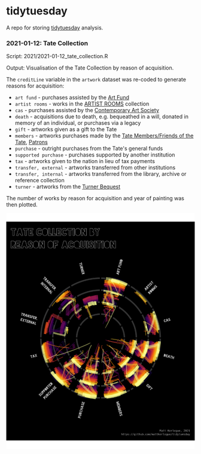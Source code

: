 # tidytuesday
A repo for storing [tidytuesday](https://github.com/rfordatascience/tidytuesday) analysis.

### 2021-01-12: Tate Collection

Script: 2021/2021-01-12_tate_collection.R

Output: Visualisation of the Tate Collection by reason of acquisition.

The `creditLine` variable in the `artwork` dataset was re-coded to generate reasons for acquisition:

* `art fund` - purchases assisted by the [Art Fund](https://www.artfund.org)
* `artist rooms` - works in the [ARTIST ROOMS](https://www.tate.org.uk/artist-rooms) collection
* `cas` - purchases assisted by the [Contemporary Art Society](http://contemporaryartsociety.org)
* `death` - acquisitions due to death, e.g. bequeathed in a will, donated in memory of an individual, or purchases via a legacy
* `gift` - artworks given as a gift to the Tate
* `members` - artworks purchases made by the [Tate Members/Friends of the Tate](https://www.tate.org.uk/join-support/tate-members/five-ways-members-make-difference), [Patrons](https://www.tate.org.uk/join-support/tate-patrons)
* `purchase` - outright purchases from the Tate's general funds
* `supported purchase` - purchases supported by another institution
* `tax` - artworks given to the nation in lieu of tax payments
* `transfer, external` - artworks transferred from other institutions
* `transfer, internal` - artworks transferred from the library, archive or reference collection
* `turner` - artworks from the [Turner Bequest](https://www.nationalgallery.org.uk/about-us/history/the-turner-bequest)

The number of works by reason for acquisition and year of painting was then plotted.

![](2021/2021-01-12_tate_reasons_art_labelled.png)
